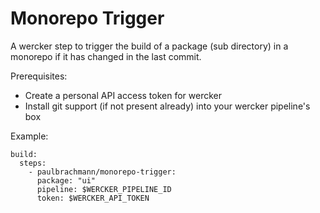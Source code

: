 # Monorepo Trigger

A wercker step to trigger the build of a package (sub directory) in a monorepo if it has changed in the last commit.

Prerequisites:

- Create a personal API access token for wercker
- Install git support (if not present already) into your wercker pipeline's box

Example:

    build:
      steps:
        - paulbrachmann/monorepo-trigger:
          package: "ui"
          pipeline: $WERCKER_PIPELINE_ID
          token: $WERCKER_API_TOKEN
